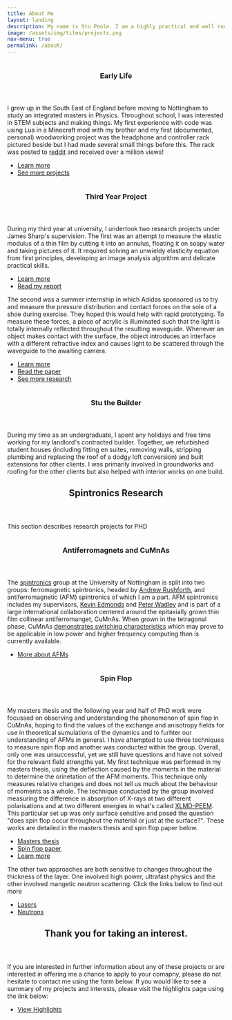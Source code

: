 ```yaml
---
title: About Me
layout: landing
description: My name is Stu Poole. I am a highly practical and well rounded postgraduate researcher in Spintronics at the School of Physics and Astronomy at The Univeristy of Nottingham. I have already undertaken many personal projects in electronics, woodworking and 3D modelling/design but am always willing to jump in the deep end. Below you will see a timeline and summary of these projects with links to find out more.
image: /assets/img/tiles/projects.png
nav-menu: true
permalink: /about/
---
```


<!-- Main -->
<div id="main">

<!-- Two -->
<section id="two" class="spotlights">
	<section>
		<a href="/projects/peripheral_rack_images/" class="image">
			<img src="{% link /assets/img/projects/rack/01 - Final Product.jpg %}" alt="" data-position="center center" />
		</a>
		<div class="content">
			<div class="inner">
				<header class="major">
					<h3>Early Life</h3>
				</header>
				<p> I grew up in the South East of England before moving to Nottingham to study an 
                integrated masters in Physics. Throughout school, I was interested in STEM subjects and making things. 
                My first experience with code was using Lua in a Minecraft mod with my brother and my first (documented, 
                personal) woodworking project was the headphone and controller rack pictured beside but I had made 
                several small things before this. The rack was posted to <a href="https://reddit.com">reddit</a> and 
                received over a million views!</p>
				<ul class="actions">
					<li><a href="/projects/peripheral_rack/" class="button">Learn more</a></li>
					<li><a href="/projects/" class="button">See more projects</a></li>
				</ul>
			</div>
		</div>
	</section>
	<section>
		<a href="/research/thin_film/" class="image">
			<img src="{% link assets/img/research/thin/newWrinkledImage-39-66-a=39-b=90.png %}" alt="" data-position="center center" />
		</a>
		<div class="content">
			<div class="inner">
				<header class="major">
					<h3>Third Year Project</h3>
				</header>
				<p>During my third year at university, I undertook two research projects under 
				<a hred="https://twitter.com/JamesSSharp">James Sharp's</a> supervision. The first was an attempt to 
				measure the elastic modulus of a thin film by cutting it into an annulus, floating it on soapy water and
				 taking pictures of it. It required solving an unwieldy elasticity equation from first principles, 
				 developing an image analysis algorithm and delicate practical skills.</p>
				<ul class="actions">
					<li><a href="/research/thin_film/" class="button">Learn more</a></li>
					<li><a href="assets/pdfs/Thin Film Wrinkling.pdf" target="_blank" class="button">Read my report</a></li>
				</ul>
                <p>The second was a summer internship in which Adidas sponsored us to try and measure the pressure 
                distribution and contact forces on the sole of a shoe during exercise. They hoped this would help with 
                rapid prototyping. To measure these forces, a piece of acrylic is illuminated such that the light is 
                totally internally reflected throughout the resulting waveguide. Whenever an object makes contact with 
                the surface, the object introduces an interface with a different refractive index and causes light to 
                be scattered through the waveguide to the awaiting camera. </p>
                <ul class="actions">
                    <li><a href="/research/contact_forces/" class="button">Learn more</a></li>
                    <li><a href="https://journals.aps.org/prapplied/abstract/10.1103/PhysRevApplied.10.034051" target="_blank" class="button">Read the paper</a></li>
                    <li><a href="/research/" class="button">See more research</a></li>
                </ul>
			</div>
		</div>
	</section>
	<section>
		<a href="generic.html" class="image">
			<img src="{% link assets/images/pic09.jpg %}" alt="" data-position="top center" />
		</a>
		<div class="content">
			<div class="inner">
				<header class="major">
					<h3>Stu the Builder</h3>
				</header>
				<p>During my time as an undergraduate, I spent any holidays and free time working for my landlord's 
				contracted builder. Together, we refurbished student houses (including fitting en suites, removing 
				walls, stripping plumbing and replacing the roof of a dodgy loft conversion) and built extensions for 
				other clients. I was primarily involved in groundworks and roofing for the other clients but also helped
				 with interior works on one build.</p>
			</div>
		</div>
	</section>
</section>

<!-- Three -->
<section id="three" class="spotlights">
	<div class="inner">
		<header class="major">
			<h2>Spintronics Research</h2>
		</header>
		<p>This section describes research projects for PHD</p>
	</div>
</section>

<!-- Four -->
<section id="four" class="spotlights">
	<section>
		<a href="" class="image">
			<img src="{% link assets/img/research/spinflop/CuMnAs.png%}" alt="" data-position="center center" />
		</a>
		<div class="content">
			<div class="inner">
				<header class="major">
					<h3>Antiferromagnets and CuMnAs</h3>
				</header>
				<p> The <a href="https://en.wikipedia.org/wiki/Spintronics">spintronics</a> group at the University of 
				Nottingham is split into two groups: ferromagnetic spintronics, headed by 
				<a href="https://www.nottingham.ac.uk/physics/people/andrew.rushforth">Andrew Rushforth</a>, and 
				antiferromagnetic (AFM) spintronics of which I am a part. AFM spintronics includes my supervisors, 
				<a href="https://www.nottingham.ac.uk/Physics/People/kevin.edmonds">Kevin Edmonds</a> and
				 <a href="https://www.nottingham.ac.uk/physics/people/peter.wadley">Peter Wadley</a> and is part of a 
				 large international collaboration centered around the 
				epitaxially grown thin film collinear antiferromanget, CuMnAs. When grown in the tetragonal phase, 
				CuMnAs <a href="https://scholar.google.com/scholar?cluster=1087947713284700550&hl=en&as_sdt=0,5">demonstrates 
				switching characteristics</a> which may prove to be applicable in low power and higher frequency 
				computing than is currently available.</p>
				<!-- # todo: need to write about supervisors and works and applications (briefly) and links to good sources of further info.-->
				<ul class="actions">
					<li><a href="https://scholar.google.com/scholar?cluster=7807042199177913451&hl=en&as_sdt=0,5" class="button">More about AFMs</a></li>
				</ul>
			</div>
		</div>
	</section>
	<section>
		<a href="/research/neutrons" class="image">
			<img src="{% link assets/img/research/spinflop/xmld.png %}" alt="" data-position="center center" />
		</a>
		<div class="content">
			<div class="inner">
				<header class="major">
					<h3>Spin Flop</h3>
				</header>
				<p> My masters thesis and the following year and half of PhD work were focussed on observing and 
				understanding the phenomenon of spin flop in CuMnAs, hoping to find the values of the exchange and 
				anisotropy fields for use in theoretical sumulations of the dynamics and to furhter our understanding of
				 AFMs in general. I have attempted to use three techniques to measure spin flop and another was 
				 conducted within the group. Overall, only one was unsuccessful, yet we still have questions and have 
				 not solved for the relevant field strengths yet. My first technique was performed in my masters thesis,
				  using the deflection caused by the moments in the material to determine the orinetation of the AFM 
				  moments. This technique only measures relative changes and does not tell us much about the behaviour 
				  of moments as a whole. The technique conducted by the group involved measuring the difference in 
				  absorption of X-rays at two different polarisations and at two different energies in what's called 
				  <a target="_blank" href="https://www.diamond.ac.uk/Instruments/Techniques/Spectroscopy/XMLD.html">XLMD-PEEM</a>. 
				  This particular set up was only surface sensitive and posed the question "does spin flop occur 
				  throughout the material or just at the surface?". These works are detailed in the masters thesis and spin flop paper below.</p>
                <ul class="actions">
                    <li><a href="assets/pdf/spin_flop.pdf/" class="button">Masters thesis</a></li>
                    <li><a href="https://scholar.google.com/scholar?cluster=17203867773406290981&hl=en&as_sdt=0,5" target="_blank" class="button">Spin flop paper</a></li>
                    <li><a href="/research/spin_flop/" class="button">Learn more</a></li>
                </ul>
                <p>The other two approaches are both sensitive to changes throughout the thickness of the layer. One 
                involved high power, ultrafast physics and the other involved mangetic neutron scattering. Click the 
                links below to find out more </p>
				<ul class="actions">
                    <li><a href="/research/lasers/" class="button">Lasers</a></li>
                    <li><a href="/research/neutrons" class="button">Neutrons</a></li>
				</ul>
			</div>
		</div>
	</section>

</section>

<!-- Closing remarks -->
<section id="five">
	<div class="inner">
		<header class="major">
			<h2>Thank you for taking an interest.</h2>
		</header>
		<p>If you are interested in further information about any of these projects or are interested in offering me a chance to apply to your comapny, please do not hesitate to contact me using the form below. If you would like to see a summary of my projects and interests, please visit the highlights page using the link below:</p>
		<ul class="actions">
			<li><a href="/highlights/" class="button next"> View Highlights</a></li>
		</ul>
	</div>
</section>

</div>
